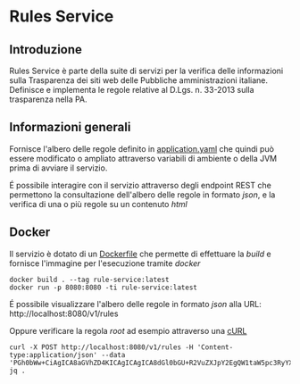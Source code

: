 # Rules Service
## Introduzione
Rules Service è parte della suite di servizi per la verifica delle informazioni sulla Trasparenza dei siti web 
delle Pubbliche amministrazioni italiane.
Definisce e implementa le regole relative al D.Lgs. n. 33-2013 sulla trasparenza nella PA.

## Informazioni generali
Fornisce l'albero delle regole definito in [application.yaml](src/main/resources/application.yaml) 
che quindi può essere modificato o ampliato attraverso variabili di ambiente o della JVM prima di avviare il servizio. 

É possibile interagire con il servizio attraverso degli endpoint REST che permettono la consultazione dell'albero
delle regole in formato _json_, e la verifica di una o più regole su un contenuto _html_  

## Docker
Il servizio è dotato di un [Dockerfile](Dockerfile) che permette di effettuare la _build_ e fornisce 
l'immagine per l'esecuzione tramite _docker_
```
docker build . --tag rule-service:latest
docker run -p 8080:8080 -ti rule-service:latest
```
É possibile visualizzare l'albero delle regole in formato _json_ alla URL: http://localhost:8080/v1/rules

Oppure verificare la regola _root_ ad esempio attraverso una [cURL](https://it.wikipedia.org/wiki/Curl)
```
curl -X POST http://localhost:8080/v1/rules -H 'Content-type:application/json' --data 'PGh0bWw+CiAgICA8aGVhZD4KICAgICAgICA8dGl0bGU+R2VuZXJpY2EgQW1taW5pc3RyYXppb25lPC90aXRsZT4KICAgIDwvaGVhZD4KICAgIDxib2R5PgogICAgICAgIDxwPlBhcnNlZCBIVE1MIGludG8gYSBkb2MuPC9wPgogICAgICAgIDxhIGhyZWY9Ii9hbW1pbmlzdHJhemlvbmUiPkFtbWluaXN0cmF6aW9uZSBUcmFzcGFyYW50ZTwvYT4KICAgICAgICA8YSBocmVmPSIvcHJvZ3JhbW1hdHJhc3BhcmVuemEiPlByb2dyYW1tYSBwZXIgbGEgVHJhc3BhcmVuemE8L2E+CiAgICA8L2JvZHk+CjwvaHRtbD4='| jq .
```